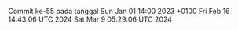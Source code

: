 Commit ke-55 pada tanggal Sun Jan 01 14:00 2023 +0100
Fri Feb 16 14:43:06 UTC 2024
Sat Mar  9 05:29:06 UTC 2024
